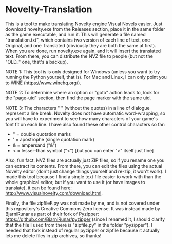 # Novelty-Translation
This is a tool to make translating Novelty engine Visual Novels easier. Just download novelty.exe
from the Releases section, place it in the same folder as the game executable, and run it. This
will generate a file named "translation.txt", which contains two version of each line of text,
one Original, and one Translated (obviously they are both the same at first). When you are done,
run novelty.exe again, and it will insert the translated text. From there, you can distribute the
NVZ file to people (but not the "OLD_" one, that's a backup).

NOTE 1: This tool is is only designed for Windows (unless you want to try running the Python
yourself, that is). For Mac and Linux, I can only point you to WINE (https://www.winehq.org/).

NOTE 2: To determine where an option or "goto" action leads to, look for the "page-uid" section,
then find the page marker with the same uid.

NOTE 3: The characters "&#x0A;" (without the quotes) in a line of dialogue represent a line break.
Novelty does not have automatic word-wrapping, so you will have to experiment to see how many
characters of your game's font fit on each line. I have also found these other control
characters so far:
- &quot; = double quotation marks
- &apos; = apostrophe (single quotation mark)
- &amp; = ampersand ("&")
- &lt; = lesser-than symbol ("<") [but you can enter ">" itself just fine]

Also, fun fact, NVZ files are actually just ZIP files, so if you rename one you can extract its
contents. From there, you can edit the files using the actual Novelty editor (don't just change
things yourself and re-zip, it won't work). I made this tool because I find a single text file 
easier to work with than the whole graphical editor, but if you want to use it (or have images to
translate), it can be found here: http://www.visualnovelty.com/download.html.

Finally, the file zipfileF.py was not made by me, and is not covered under this repository's
Creative Commons Zero license. It was instead made by BjarniRunar as part of their fork of
Pyzipper: https://github.com/BjarniRunar/pyzipper (since I renamed it, I should clarify that the
file I used from there is "zipfile.py" in the folder "pyzipper"). I needed that fork instead of
regular pyzipper or zipfile because it actually lets me delete files in zip archives, so thanks!
